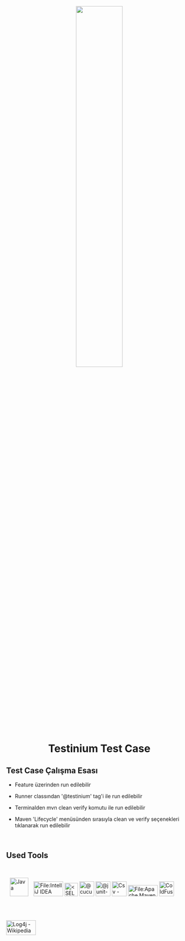 <div align="center">
<img src="https://rishavanand.github.io/static/images/greetings.gif" align="center" style="width: 50%" />
</div>  
  

# <div align="center">Testinium Test Case</div>  
  

## Test Case Çalışma Esası  
  

- Feature üzerinden run edilebilir  
  

- Runner classından '@testinium' tag'i ile run edilebilir  
  

- Terminalden mvn clean verify komutu ile run edilebilir  
  

- Maven 'Lifecycle' menüsünden sırasıyla clean ve verify seçenekleri tıklanarak run edilebilir  
  

<br/>  


## Used Tools   



 
<p align="left">  
<a href="https://www.java.com/" target="_blank"><img style="margin: 10px" src="https://profilinator.rishav.dev/skills-assets/java-original-wordmark.svg" alt="Java" height="50" /></a>
<img src="https://upload.wikimedia.org/wikipedia/commons/thumb/9/9c/IntelliJ_IDEA_Icon.svg/1024px-IntelliJ_IDEA_Icon.svg.png" jsaction="load:XAeZkd;" jsname="HiaYvf" class="n3VNCb KAlRDb" alt="File:IntelliJ IDEA Icon.svg - Wikimedia Commons" data-noaft="1" style="width: 80px; height: 40px; margin: 0px;">
<a href="https://www.selenium.dev/" target="_blank" rel="noreferrer"><img src="https://www.selenium.dev/images/selenium_logo_square_green.png" width="36" height="36" alt="<SELENIUM" /></a>
<img itemprop="image" class="avatar flex-shrink-0 mb-3 mr-3 mb-md-0 mr-md-4" src="https://avatars.githubusercontent.com/u/320565?s=200&amp;v=4" width="40" height="40" alt="@cucumber">
<img itemprop="image" class="avatar flex-shrink-0 mb-3 mr-3 mb-md-0 mr-md-4" src="https://avatars.githubusercontent.com/u/874086?s=200&amp;v=4" width="40" height="40" alt="@junit-team">
<img src="https://cdn-icons-png.flaticon.com/512/6133/6133884.png" jsaction="load:XAeZkd;" jsname="HiaYvf" class="n3VNCb KAlRDb" alt="Csv - Free interface icons" data-noaft="1" style="width: 40px; height: 40px; margin: 0px;">
<img src="https://upload.wikimedia.org/wikipedia/commons/thumb/5/52/Apache_Maven_logo.svg/1024px-Apache_Maven_logo.svg.png" jsaction="load:XAeZkd;" jsname="HiaYvf" class="n3VNCb KAlRDb" alt="File:Apache Maven logo.svg - Wikimedia Commons" data-noaft="1" style="width: 80px; height: 30px; margin: 50px 0px;">
<img src="https://cdn-ssl-devio-img.classmethod.jp/wp-content/uploads/2014/05/6bcfa3b39d60abff28f02392c4b83705.png" jsaction="load:XAeZkd;" jsname="HiaYvf" class="n3VNCb KAlRDb" alt="ColdFusion + Apache POIを使って既存EXCELシートを更新する | DevelopersIO" data-noaft="1" style="width: 40px; height: 40px; margin: 0px;">
<img src="https://upload.wikimedia.org/wikipedia/commons/thumb/f/f9/Apache_Log4j_Logo.png/800px-Apache_Log4j_Logo.png" jsaction="load:XAeZkd;" jsname="HiaYvf" class="n3VNCb KAlRDb" alt="Log4j - Wikipedia" data-noaft="1" style="width: 80px; height: 40px; margin: 15px 0px;">
</p>
